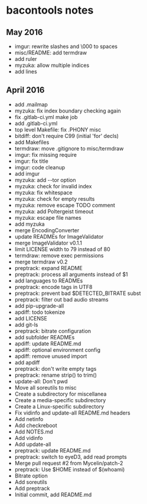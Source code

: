 bacontools notes
================

May 2016
--------
+ imgur: rewrite slashes and \000 to spaces
+ misc/README: add termdraw
+ add ruler
+ myzuka: allow multiple indices
+ add lines

April 2016
----------
+ add .mailmap
+ myzuka: fix index boundary checking again
+ fix .gitlab-ci.yml make job
+ add .gitlab-ci.yml
+ top level Makefile: fix .PHONY misc
+ bitdiff: don't require C99 (initial 'for' decls)
+ add Makefiles
+ termdraw: move .gitignore to misc/termdraw
+ imgur: fix missing require
+ imgur: fix title
+ imgur: code cleanup
+ add imgur
+ myzuka: add --tor option
+ myzuka: check for invalid index
+ myzuka: fix whitespace
+ myzuka: check for empty results
+ myzuka: remove escape TODO comment
+ myzuka: add Poltergeist timeout
+ myzuka: escape file names
+ add myzuka
+ merge EncodingConverter
+ update READMEs for ImageValidator
+ merge ImageValidator v0.1.1
+ limit LICENSE width to 79 instead of 80
+ termdraw: remove exec permissions
+ merge termdraw v0.2
+ preptrack: expand README
+ preptrack: process all arguments instead of $1
+ add languages to READMEs
+ preptrack: encode tags in UTF8
+ preptrack: prevent bad $DETECTED_BITRATE subst
+ preptrack: filter out bad audio streams
+ add pip-upgrade-all
+ apdiff: todo tokenize
+ add LICENSE
+ add git-ls
+ preptrack: bitrate configuration
+ add subfolder READMEs
+ apdiff: update README.md
+ apdiff: optional environment config
+ apdiff: remove unused import
+ add apdiff
+ preptrack: don't write empty tags
+ preptrack: rename strip() to trim()
+ update-all: Don't pwd
+ Move all soreutils to misc
+ Create a subdirectory for miscellanea
+ Create a media-specific subdirectory
+ Create a Linux-specific subdirectory
+ Fix vidinfo and update-all README.md headers
+ Add netinfo
+ Add checkreboot
+ Add NOTES.md
+ Add vidinfo
+ Add update-all
+ preptrack: update README.md
+ preptrack: switch to eyeD3, add read prompts
+ Merge pull request #2 from Mycelin/patch-2
+ preptrack: Use $HOME instead of $(whoami)
+ Bitrate option
+ Add soreutils
+ Add preptrack
+ Initial commit, add README.md
